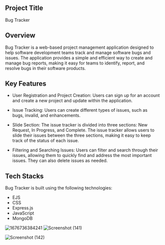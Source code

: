 ## Project Title
 Bug Tracker

## Overview
Bug Tracker is a web-based project management application designed to help software development teams track and manage software bugs and issues. The application provides a simple and efficient way to create and manage bug reports, making it easy for teams to identify, report, and resolve bugs in their software products.


## Key Features
- User Registration and Project Creation: Users can sign up for an account and create a new project and update within the application.

- Issue Tracking: Users can create different types of issues, such as bugs, invalid, and enhancements.

- Slide Section: The issue tracker is divided into three sections: New Request, In Progress, and Complete. The issue tracker allows users to slide their issues between the three sections, making it easy to keep track of the status of each issue. 

- Filtering and Searching Issues: Users can filter and search through their issues, allowing them to quickly find and address the most important issues. They can also delete issues as needed.

## Tech Stacks
Bug Tracker is built using the following technologies:
- EJS
- CSS
- Express.js
- JavaScript
- MongoDB

![1676736384241](https://user-images.githubusercontent.com/114811573/219876050-293e351d-883e-487b-8ab5-b748486577da.jpg) ![Screenshot (141)](https://user-images.githubusercontent.com/114811573/219876299-82d1aed3-8bd3-497e-820f-2e5d295290d0.png) 

![Screenshot (142)](https://user-images.githubusercontent.com/114811573/219876348-0f25cd64-f0d0-48d8-a47d-ba15f8929547.png)



